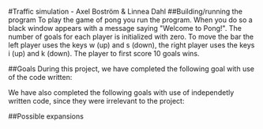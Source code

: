 #Traffic simulation - Axel Boström & Linnea Dahl
##Building/running the program
To play the game of pong you run the program. When you do so a black window appears with a message saying "Welcome to Pong!". The number of goals for each player is initialized with zero. To move the bar the left player uses the keys w (up) and s (down), the right player uses the keys i (up) and k (down). The player to first score 10 goals wins. 


##Goals
During this project, we have completed the following goal with use of the code written:



We have also completed the following goals with use of independetly written code, since they were irrelevant to the project:



##Possible expansions
